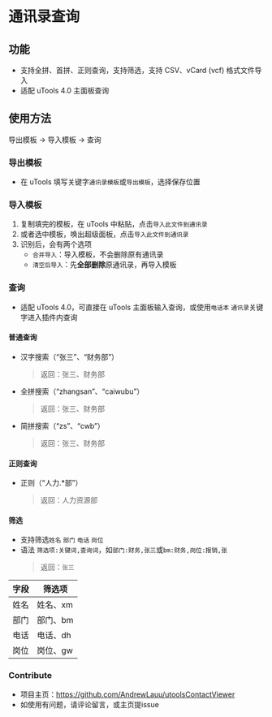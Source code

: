 # 通讯录查询

## 功能
- 支持全拼、首拼、正则查询，支持筛选，支持 CSV、vCard (vcf) 格式文件导入
- 适配 uTools 4.0 主面板查询

## 使用方法
导出模板 -> 导入模板 -> 查询
### 导出模板
- 在 uTools 填写关键字`通讯录模板`或`导出模板`，选择保存位置
### 导入模板
1. 复制填完的模板，在 uTools 中粘贴，点击`导入此文件到通讯录`
2. 或者选中模板，唤出超级面板，点击`导入此文件到通讯录`
3. 识别后，会有两个选项
   - `合并导入`：导入模板，不会删除原有通讯录
   - `清空后导入`：先**全部删除**原通讯录，再导入模板
### 查询
- 适配 uTools 4.0，可直接在 uTools 主面板输入查询，或使用`电话本` `通讯录`关键字进入插件内查询
#### 普通查询
- 汉字搜索（“张三”、“财务部”）
  > 返回：张三、财务部
- 全拼搜索（“zhangsan”、“caiwubu”）
  > 返回：张三、财务部
- 简拼搜索（“zs”、“cwb”）
  > 返回：张三、财务部
#### 正则查询
- 正则（“人力.*部”）
  > 返回：人力资源部
#### 筛选
- 支持筛选`姓名` `部门` `电话` `岗位`
- 语法 `筛选项:关键词,查询词`，如`部门:财务,张三`或`bm:财务,岗位:报销,张`
   > 返回：`张三`

|字段|筛选项|
|-|-|
|姓名|姓名、xm|
|部门|部门、bm|
|电话|电话、dh|
|岗位|岗位、gw|


### Contribute
- 项目主页：https://github.com/AndrewLauu/utoolsContactViewer
- 如使用有问题，请评论留言，或主页提issue